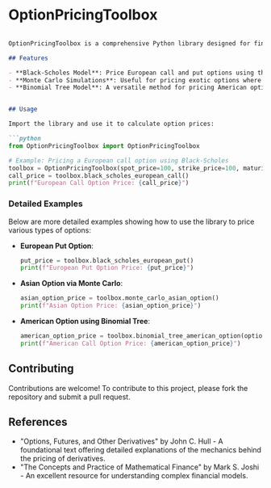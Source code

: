# OptionPricingToolbox

```markdown

OptionPricingToolbox is a comprehensive Python library designed for financial analysts, quantitative researchers, and students interested in the valuation of financial options. This toolbox offers robust implementations of several option pricing models, including Black-Scholes, Monte Carlo simulations, and Binomial Trees, each capable of handling different types of options like European, Asian, American, Barrier, and Lookback options.

## Features

- **Black-Scholes Model**: Price European call and put options using the analytical solution provided by the Black-Scholes formula. Ideal for options that can only be exercised at expiration.
- **Monte Carlo Simulations**: Useful for pricing exotic options where analytical solutions might not exist, such as Asian, Barrier, and Lookback options. This method uses randomness to simulate the path of the underlying asset prices.
- **Binomial Tree Model**: A versatile method for pricing American options that may be exercised early. This model uses a discrete-time framework to model the movements in the price of the underlying asset.


## Usage

Import the library and use it to calculate option prices:

```python
from OptionPricingToolbox import OptionPricingToolbox

# Example: Pricing a European call option using Black-Scholes
toolbox = OptionPricingToolbox(spot_price=100, strike_price=100, maturity=1, volatility=0.2, interest_rate=0.05)
call_price = toolbox.black_scholes_european_call()
print(f"European Call Option Price: {call_price}")
```

### Detailed Examples

Below are more detailed examples showing how to use the library to price various types of options:

- **European Put Option**:
  ```python
  put_price = toolbox.black_scholes_european_put()
  print(f"European Put Option Price: {put_price}")
  ```

- **Asian Option via Monte Carlo**:
  ```python
  asian_option_price = toolbox.monte_carlo_asian_option()
  print(f"Asian Option Price: {asian_option_price}")
  ```

- **American Option using Binomial Tree**:
  ```python
  american_option_price = toolbox.binomial_tree_american_option(option_type='call')
  print(f"American Call Option Price: {american_option_price}")
  ```

## Contributing

Contributions are welcome! To contribute to this project, please fork the repository and submit a pull request.


## References

- "Options, Futures, and Other Derivatives" by John C. Hull - A foundational text offering detailed explanations of the mechanics behind the pricing of derivatives.
- "The Concepts and Practice of Mathematical Finance" by Mark S. Joshi - An excellent resource for understanding complex financial models.

